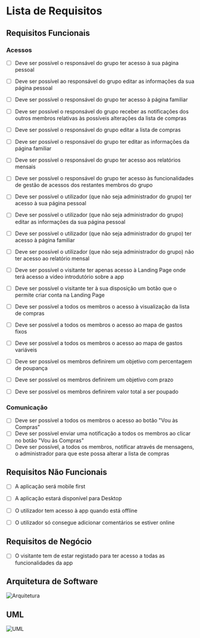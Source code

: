 # Lista de Requisitos

## Requisitos Funcionais

### Acessos

- [ ] Deve ser possível o responsável do grupo ter acesso à sua página pessoal 
- [ ] Deve ser possível ao responsável do grupo editar as informações da sua página pessoal
- [ ] Deve ser possível o responsável do grupo ter acesso à página familiar 
- [ ] Deve ser possível o responsável do grupo receber as notificações dos outros membros relativas às possíveis alterações da lista de compras
- [ ] Deve ser possível o responsável do grupo editar a lista de compras
- [ ] Deve ser possível o responsável do grupo ter editar as informações da página familiar 
- [ ] Deve ser possível o responsável do grupo ter acesso aos relatórios mensais
- [ ] Deve ser possível o  responsável do grupo ter acesso às funcionalidades de gestão de acessos dos restantes membros do grupo

- [ ] Deve ser possível o utilizador (que não seja administrador do grupo) ter acesso à sua página pessoal  
- [ ] Deve ser possível o utilizador (que não seja administrador do grupo) editar as informações da sua página pessoal  
- [ ] Deve ser possível o utilizador (que não seja administrador do grupo) ter acesso à página familiar 
- [ ] Deve ser possível o utilizador (que não seja administrador do grupo) não ter acesso ao relatório mensal

- [ ] Deve ser possível o visitante ter apenas acesso à Landing Page onde terá acesso a vídeo introdutório sobre a app
- [ ] Deve ser possível o visitante ter à sua disposição um botão que o permite criar conta na Landing Page

- [ ] Deve ser possível a todos os membros o acesso à visualização da lista de compras
- [ ] Deve ser possível a todos os membros o acesso ao mapa de gastos fixos
- [ ] Deve ser possível a todos os membros o acesso ao mapa de gastos variáveis


- [ ] Deve ser possível os membros definirem um objetivo com percentagem de poupança
- [ ] Deve ser possível os membros definirem um objetivo com prazo
- [ ] Deve ser possível os membros definirem valor total a ser poupado

### Comunicação
- [ ] Deve ser possível a todos os membros o acesso ao botão "Vou às Compras"
- [ ] Deve ser possível enviar uma notificação a todos os membros ao clicar no botão "Vou às Compras" 
- [ ] Deve ser possível, a todos os membros, notificar através de mensagens, o administrador para que este possa alterar a lista de compras 

## Requisitos Não Funcionais
- [ ] A aplicação será mobile first
- [ ] A aplicação estará disponível para Desktop
- [ ] O utilizador tem acesso à app quando está offline
- [ ] O utilizador só consegue adicionar comentários se estiver online


## Requisitos de Negócio
- [ ] O visitante tem de estar registado para ter acesso a todas as funcionalidades da app



## Arquitetura de Software
![Arquitetura](https://i.ibb.co/F4kK9yb/Arquitetura-Software.png)


## UML 
![UML](https://i.ibb.co/L8frW86/UML.png)